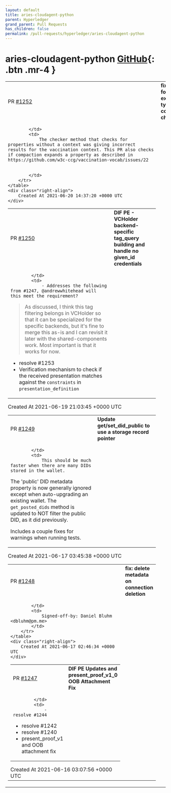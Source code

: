 ```yaml
---
layout: default
title: aries-cloudagent-python
parent: Hyperledger
grand_parent: Pull Requests
has_children: false
permalink: /pull-requests/hyperledger/aries-cloudagent-python
---
```


# aries-cloudagent-python <span class="fs-3 right-align">[GitHub](https://github.com/hyperledger/aries-cloudagent-python){: .btn .mr-4 }</span>


<div>
    <table>
        <tr>
            <td>
                PR <a href="https://github.com/hyperledger/aries-cloudagent-python/pull/1252" class=".btn">#1252</a>
            </td>
            <td>
                <b>
                    fix: check for expanded types in context checker
                </b>
            </td>
        </tr>
        <tr>
            <td>
                
            </td>
            <td>
                The checker method that checks for properties without a context was giving incorrect results for the vaccination context. This PR also checks if compaction expands a property as described in https://github.com/w3c-ccg/vaccination-vocab/issues/22


            </td>
        </tr>
    </table>
    <div class="right-align">
        Created At 2021-06-20 14:37:20 +0000 UTC
    </div>
</div>

<div>
    <table>
        <tr>
            <td>
                PR <a href="https://github.com/hyperledger/aries-cloudagent-python/pull/1250" class=".btn">#1250</a>
            </td>
            <td>
                <b>
                    DIF PE - VCHolder backend-specific tag_query building and handle no given_id credentials
                </b>
            </td>
        </tr>
        <tr>
            <td>
                
            </td>
            <td>
                - Addresses the following from #1247, @andrewwhitehead will this meet the requirement? 
> As discussed, I think this tag filtering belongs in VCHolder so that it can be specialized for the specific backends, but it's fine to merge this as-is and I can revisit it later with the shared-components work. Most important is that it works for now.
- resolve #1253
- Verification mechanism to check if the received presentation matches against the `constraints` in `presentation_definition`
            </td>
        </tr>
    </table>
    <div class="right-align">
        Created At 2021-06-19 21:03:45 +0000 UTC
    </div>
</div>

<div>
    <table>
        <tr>
            <td>
                PR <a href="https://github.com/hyperledger/aries-cloudagent-python/pull/1249" class=".btn">#1249</a>
            </td>
            <td>
                <b>
                    Update get/set_did_public to use a storage record pointer
                </b>
            </td>
        </tr>
        <tr>
            <td>
                
            </td>
            <td>
                This should be much faster when there are many DIDs stored in the wallet.

The 'public' DID metadata property is now generally ignored except when auto-upgrading an existing wallet. The `get_posted_dids` method is updated to NOT filter the public DID, as it did previously.

Includes a couple fixes for warnings when running tests.
            </td>
        </tr>
    </table>
    <div class="right-align">
        Created At 2021-06-17 03:45:38 +0000 UTC
    </div>
</div>

<div>
    <table>
        <tr>
            <td>
                PR <a href="https://github.com/hyperledger/aries-cloudagent-python/pull/1248" class=".btn">#1248</a>
            </td>
            <td>
                <b>
                    fix: delete metadata on connection deletion
                </b>
            </td>
        </tr>
        <tr>
            <td>
                
            </td>
            <td>
                Signed-off-by: Daniel Bluhm <dbluhm@pm.me>
            </td>
        </tr>
    </table>
    <div class="right-align">
        Created At 2021-06-17 02:46:34 +0000 UTC
    </div>
</div>

<div>
    <table>
        <tr>
            <td>
                PR <a href="https://github.com/hyperledger/aries-cloudagent-python/pull/1247" class=".btn">#1247</a>
            </td>
            <td>
                <b>
                    DIF PE Updates and present_proof_v1_0 OOB Attachment Fix
                </b>
            </td>
        </tr>
        <tr>
            <td>
                
            </td>
            <td>
                - resolve #1244 
- resolve #1242 
- resolve #1240 
- present_proof_v1 and OOB attachment fix
            </td>
        </tr>
    </table>
    <div class="right-align">
        Created At 2021-06-16 03:07:56 +0000 UTC
    </div>
</div>

